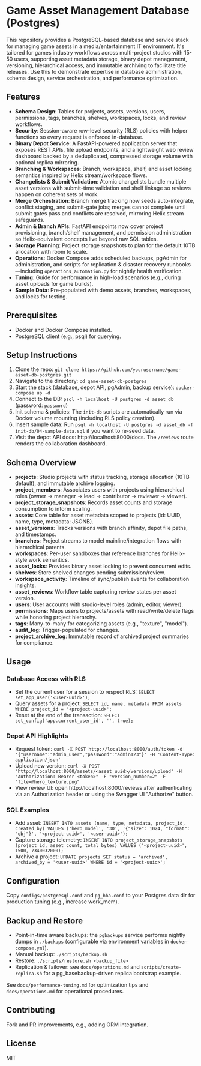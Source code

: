 # Game Asset Management Database (Postgres)

This repository provides a PostgreSQL-based database and service stack for managing game assets in a media/entertainment IT environment. It's tailored for games industry workflows across multi-project studios with 15-50 users, supporting asset metadata storage, binary depot management, versioning, hierarchical access, and immutable archiving to facilitate title releases. Use this to demonstrate expertise in database administration, schema design, service orchestration, and performance optimization.

## Features
- **Schema Design**: Tables for projects, assets, versions, users, permissions, tags, branches, shelves, workspaces, locks, and review workflows.
- **Security**: Session-aware row-level security (RLS) policies with helper functions so every request is enforced in-database.
- **Binary Depot Service**: A FastAPI-powered application server that exposes REST APIs, file upload endpoints, and a lightweight web review dashboard backed by a deduplicated, compressed storage volume with optional replica mirroring.
- **Branching & Workspaces**: Branch, workspace, shelf, and asset locking semantics inspired by Helix stream/workspace flows.
- **Changelists & Submit Validation**: Atomic changelists bundle multiple asset versions with submit-time validation and shelf linkage so reviews happen on coherent sets of work.
- **Merge Orchestration**: Branch merge tracking now seeds auto-integrate, conflict staging, and submit-gate jobs; merges cannot complete until submit gates pass and conflicts are resolved, mirroring Helix stream safeguards.
- **Admin & Branch APIs**: FastAPI endpoints now cover project provisioning, branch/shelf management, and permission administration so Helix-equivalent concepts live beyond raw SQL tables.
- **Storage Planning**: Project storage snapshots to plan for the default 10TB allocation with room to scale.
- **Operations**: Docker Compose adds scheduled backups, pgAdmin for administration, and scripts for replication & disaster recovery runbooks—including `operations_automation.py` for nightly health verification.
- **Tuning**: Guide for performance in high-load scenarios (e.g., during asset uploads for game builds).
- **Sample Data**: Pre-populated with demo assets, branches, workspaces, and locks for testing.

## Prerequisites
- Docker and Docker Compose installed.
- PostgreSQL client (e.g., psql) for querying.

## Setup Instructions
1. Clone the repo: `git clone https://github.com/yourusername/game-asset-db-postgres.git`
2. Navigate to the directory: `cd game-asset-db-postgres`
3. Start the stack (database, depot API, pgAdmin, backup service): `docker-compose up -d`
4. Connect to the DB: `psql -h localhost -U postgres -d asset_db` (password: `password`)
5. Init schema & policies: The `init-db` scripts are automatically run via Docker volume mounting (including RLS policy creation).
6. Insert sample data: Run `psql -h localhost -U postgres -d asset_db -f init-db/04-sample-data.sql` if you want to re-seed data.
7. Visit the depot API docs: http://localhost:8000/docs. The `/reviews` route renders the collaboration dashboard.

## Schema Overview
- **projects**: Studio projects with status tracking, storage allocation (10TB default), and immutable archive logging.
- **project_members**: Associates users with projects using hierarchical roles (owner → manager → lead → contributor → reviewer → viewer).
- **project_storage_snapshots**: Records asset counts and storage consumption to inform scaling.
- **assets**: Core table for asset metadata scoped to projects (id: UUID, name, type, metadata: JSONB).
- **asset_versions**: Tracks versions with branch affinity, depot file paths, and timestamps.
- **branches**: Project streams to model mainline/integration flows with hierarchical parents.
- **workspaces**: Per-user sandboxes that reference branches for Helix-style work semantics.
- **asset_locks**: Provides binary asset locking to prevent concurrent edits.
- **shelves**: Store shelved changes pending submission/review.
- **workspace_activity**: Timeline of sync/publish events for collaboration insights.
- **asset_reviews**: Workflow table capturing review states per asset version.
- **users**: User accounts with studio-level roles (admin, editor, viewer).
- **permissions**: Maps users to projects/assets with read/write/delete flags while honoring project hierarchy.
- **tags**: Many-to-many for categorizing assets (e.g., "texture", "model").
- **audit_log**: Trigger-populated for changes.
- **project_archive_log**: Immutable record of archived project summaries for compliance.

## Usage
### Database Access with RLS
- Set the current user for a session to respect RLS: `SELECT set_app_user('<user-uuid>');`
- Query assets for a project: `SELECT id, name, metadata FROM assets WHERE project_id = '<project-uuid>';`
- Reset at the end of the transaction: `SELECT set_config('app.current_user_id', '', true);`

### Depot API Highlights
- Request token: `curl -X POST http://localhost:8000/auth/token -d '{"username":"admin_user","password":"admin123"}' -H 'Content-Type: application/json'`
- Upload new version: `curl -X POST "http://localhost:8000/assets/<asset_uuid>/versions/upload" -H "Authorization: Bearer <token>" -F "version_number=2" -F "file=@hero_texture.png"`
- View review UI: open http://localhost:8000/reviews after authenticating via an Authorization header or using the Swagger UI "Authorize" button.

### SQL Examples
- Add asset: `INSERT INTO assets (name, type, metadata, project_id, created_by) VALUES ('hero_model', '3D', '{"size": 1024, "format": "obj"}', '<project-uuid>', '<user-uuid>');`
- Capture storage telemetry: `INSERT INTO project_storage_snapshots (project_id, asset_count, total_bytes) VALUES ('<project-uuid>', 1500, 7340032000);`
- Archive a project: `UPDATE projects SET status = 'archived', archived_by = '<user-uuid>' WHERE id = '<project-uuid>';`

## Configuration
Copy `configs/postgresql.conf` and `pg_hba.conf` to your Postgres data dir for production tuning (e.g., increase work_mem).

## Backup and Restore
- Point-in-time aware backups: the `pgbackups` service performs nightly dumps in `./backups` (configurable via environment variables in `docker-compose.yml`).
- Manual backup: `./scripts/backup.sh`
- Restore: `./scripts/restore.sh <backup_file>`
- Replication & failover: see `docs/operations.md` and `scripts/create-replica.sh` for a pg_basebackup-driven replica bootstrap example.

See `docs/performance-tuning.md` for optimization tips and `docs/operations.md` for operational procedures.

## Contributing
Fork and PR improvements, e.g., adding ORM integration.

## License
MIT
